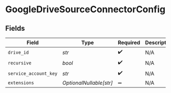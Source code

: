 # GoogleDriveSourceConnectorConfig


## Fields

| Field                   | Type                    | Required                | Description             |
| ----------------------- | ----------------------- | ----------------------- | ----------------------- |
| `drive_id`              | *str*                   | :heavy_check_mark:      | N/A                     |
| `recursive`             | *bool*                  | :heavy_check_mark:      | N/A                     |
| `service_account_key`   | *str*                   | :heavy_check_mark:      | N/A                     |
| `extensions`            | *OptionalNullable[str]* | :heavy_minus_sign:      | N/A                     |